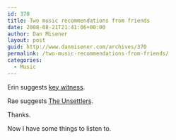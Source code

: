 ```yaml
---
id: 370
title: Two music recommendations from friends
date: 2008-08-21T21:41:06+00:00
author: Dan Misener
layout: post
guid: http://www.danmisener.com/archives/370
permalink: /two-music-recommendations-from-friends/
categories:
  - Music
---
```

Erin suggests [key witness](http://www.myspace.com/thekeywitness).

Rae suggests [The Unsettlers](http://profile.myspace.com/index.cfm?fuseaction=user.viewprofile&friendID=56281407).

Thanks.

Now I have some things to listen to.